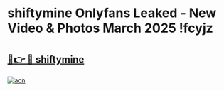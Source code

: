 # shiftymine Onlyfans Leaked - New Video & Photos March 2025 !fcyjz

# <h2><a href="https://kk66n9.iuczelnia.edu.pl?title=shiftymine&ref=fcyjz">🔗👉 🔴 shiftymine</a></h2>

[![acn](https://github.com/user-attachments/assets/0f9c940e-d8b0-45ae-aac7-cd30a18b3e1c)](https://kk66n9.iuczelnia.edu.pl?title=shiftymine&ref=fcyjz)


